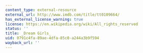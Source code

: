 ```yaml
---
content_type: external-resource
external_url: http://www.imdb.com/title/tt0109664/
has_external_license_warning: true
license: https://en.wikipedia.org/wiki/All_rights_reserved
status: ''
title: _Dream Girls_
uid: 0791c4fa-89ae-4dfa-85c0-a244a3b9f594
wayback_url: ''
---
```

